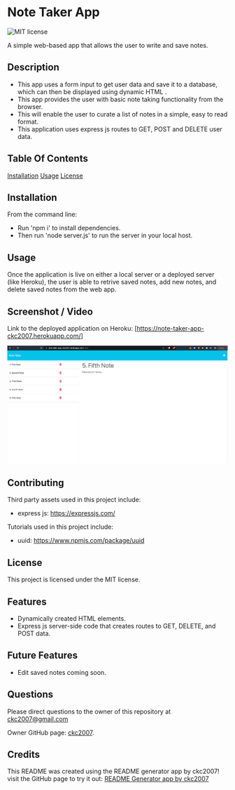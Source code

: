 # Note Taker App

![MIT license](https://img.shields.io/badge/license-MIT-blue.svg)

A simple web-based app that allows the user to write and save notes.

## Description

- This app uses a form input to get user data and save it to a database, which can then be displayed using dynamic HTML .
- This app provides the user with basic note taking functionality from the browser.
- This will enable the user to curate a list of notes in a simple, easy to read format.
- This application uses express js routes to GET, POST and DELETE user data.

## Table Of Contents

[Installation](#installation)
[Usage](#usage)
[License](#license)

## Installation

From the command line:

- Run 'npm i' to install dependencies.
- Then run 'node server.js' to run the server in your local host.

## Usage

Once the application is live on either a local server or a deployed server (like Heroku), the user is able to retrive saved notes, add new notes, and delete saved notes from the web app.

## Screenshot / Video

Link to the deployed application on Heroku: [https://note-taker-app-ckc2007.herokuapp.com/]

![screenshot](./public/assets/images/screenshot.png)

## Contributing

Third party assets used in this project include:

- express js: https://expressjs.com/

Tutorials used in this project include:

- uuid: https://www.npmjs.com/package/uuid

## License

This project is licensed under the MIT license.

## Features

- Dynamically created HTML elements.
- Express js server-side code that creates routes to GET, DELETE, and POST data.

## Future Features

- Edit saved notes coming soon.

## Questions

Please direct questions to the owner of this repository at ckc2007@gmail.com

Owner GitHub page:
[ckc2007](https://github.com/ckc2007).

## Credits

This README was created using the README generator app by ckc2007!
visit the GitHub page to try it out:
[README Generator app by ckc2007](https://github.com/ckc2007/README-Generator)
